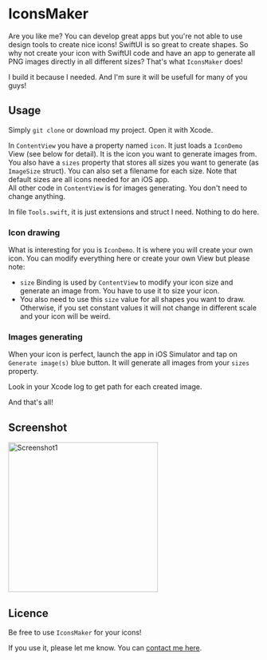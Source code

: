 # IconsMaker

Are you like me? You can develop great apps but you're not able to use design tools to create nice icons! SwiftUI is so great to create shapes. So why not create your icon with SwiftUI code and have an app to generate all PNG images directly in all different sizes? That's what `IconsMaker` does!

I build it because I needed. And I'm sure it will be usefull for many of you guys!

## Usage

Simply `git clone` or download my project. Open it with Xcode.

In `ContentView` you have a property named `icon`. It just loads a `IconDemo` View (see below for detail). It is the icon you want to generate images from.  
You also have a `sizes` property that stores all sizes you want to generate (as `ImageSize` struct). You can also set a filename for each size. Note that default sizes are all icons needed for an iOS app.  
All other code in `ContentView` is for images generating. You don't need to change anything.

In file `Tools.swift`, it is just extensions and struct I need. Nothing to do here.

### Icon drawing
What is interesting for you is `IconDemo`. It is where you will create your own icon. You can modify everything here or create your own View but please note:

- `size` Binding is used by `ContentView` to modify your icon size and generate an image from. You have to use it to size your icon.
- You also need to use this `size` value for all shapes you want to draw. Otherwise, if you set constant values it will not change in different scale and your icon will be weird.

### Images generating
When your icon is perfect, launch the app in iOS Simulator and tap on `Generate image(s)` blue button. It will generate all images from your `sizes` property.

Look in your Xcode log to get path for each created image.

And that's all!

## Screenshot
<img width="300" alt="Screenshot1" src="https://user-images.githubusercontent.com/1695222/151670215-16277a94-d68e-4f5a-99ee-cbb7b4782eb4.png">


## Licence
Be free to use `IconsMaker` for your icons!

If you use it, please let me know. You can [contact me here](https://contact.gander.family?locale=en).

